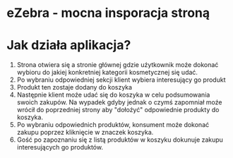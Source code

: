 # eZebra - mocna insporacja stroną 


# Jak działa aplikacja?
1. Strona otwiera się a stronie głównej gdzie uźytkownik moźe dokonać wybioru do jakiej konkretniej kategorii kosmetycznej się udać. 
2. Po wybraniu odpowiedniej sekcji klient wybiera interesujący go produkt
3. Produkt ten zostaje dodany do koszyka 
4. Następnie klient moźe udać się do koszyka w celu podsumowania swoich zakupów. Na wypadek gdyby jednak o czymś zapomniał moźe wrócił do poprzedniej strony aby "dołoźyć" odpowiednie produkty do koszyka. 
5. Po wybraniu odpowiednich produktów, konsument moźe dokonać zakupu poprzez kliknięcie w znaczek koszyka.  
6. Gość po zapoznaniu się z listą produktów w koszyku dokunuje zakupu interesujących go produktów. 

